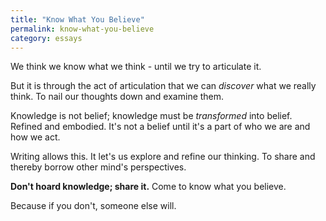 ```yaml
---
title: "Know What You Believe"
permalink: know-what-you-believe
category: essays
---
```


We think we know what we think - until we try to articulate it.

But it is through the act of articulation that we can *discover* what we really think. To nail our thoughts down and examine them.

Knowledge is not belief; knowledge must be *transformed* into belief. Refined and embodied. It's not a belief until it's a part of who we are and how we act.

Writing allows this. It let's us explore and refine our thinking. To share and thereby borrow other mind's perspectives.

**Don't hoard knowledge; share it.** Come to know what you believe.

Because if you don't, someone else will.
